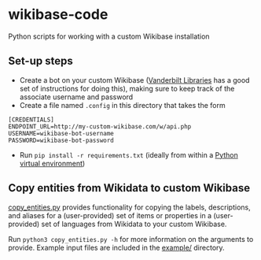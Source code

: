 # wikibase-code

Python scripts for working with a custom Wikibase installation

## Set-up steps

- Create a bot on your custom Wikibase ([Vanderbilt Libraries](https://heardlibrary.github.io/digital-scholarship/host/wikidata/bot/) has a good set of instructions for doing this), making sure to keep track of the associate username and password
- Create a file named `.config` in this directory that takes the form
```
[CREDENTIALS]
ENDPOINT_URL=http://my-custom-wikibase.com/w/api.php
USERNAME=wikibase-bot-username
PASSWORD=wikibase-bot-password
```
- Run `pip install -r requirements.txt` (ideally from within a [Python virtual environment](https://packaging.python.org/guides/installing-using-pip-and-virtual-environments/))

## Copy entities from Wikidata to custom Wikibase

[copy_entities.py](copy_entities.py) provides functionality for copying the labels, descriptions, and aliases for a (user-provided) set of items or properties in a (user-provided) set of languages from Wikidata to your custom Wikibase.

Run `python3 copy_entities.py -h` for more information on the arguments to provide. Example input files are included in the [example/](example/) directory.

